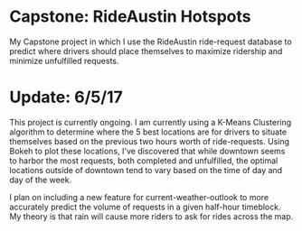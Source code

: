 # Capstone: RideAustin Hotspots

My Capstone project in which I use the RideAustin ride-request database to predict where drivers should place themselves to maximize ridership and minimize unfulfilled requests.


# Update: 6/5/17
This project is currently ongoing. I am currently using a K-Means Clustering algorithm to determine where the 5 best locations are for drivers to situate themselves based on the previous two hours worth of ride-requests. Using Bokeh to plot these locations, I've discovered that while downtown seems to harbor the most requests, both completed and unfulfilled, the optimal locations outside of downtown tend to vary based on the time of day and day of the week. 

I plan on including a new feature for current-weather-outlook to more accurately predict the volume of requests in a given half-hour timeblock. My theory is that rain will cause more riders to ask for rides across the map. 
